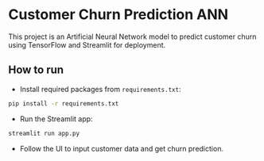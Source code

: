 # Customer Churn Prediction ANN

This project is an Artificial Neural Network model to predict customer churn using TensorFlow and Streamlit for deployment.

## How to run

- Install required packages from `requirements.txt`:
```bash
pip install -r requirements.txt
```

- Run the Streamlit app:

```bash
streamlit run app.py
```

- Follow the UI to input customer data and get churn prediction.
